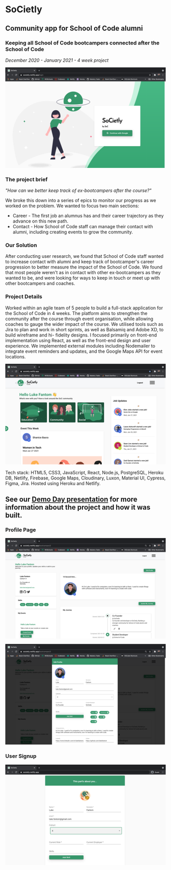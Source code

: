 # SoCietly

## Community app for School of Code alumni
### Keeping all School of Code bootcampers connected after the School of Code

*December 2020 - January 2021 - 4 week project*

![login-page](https://github.com/lukefantom/SoCietly-frontend/blob/main/public/societly-login.png)

### The project brief

*"How can we better keep track of ex-bootcampers after the course?"*

We broke this down into a series of epics to monitor our progress as we worked on the problem. We wanted to focus two main sections: 
- Career - The first job an alumnus has and their career trajectory as they advance on this new path.
- Contact - How School of Code staff can manage their contact with alumni, including creating events to grow the community.

### Our Solution

After conducting user research, we found that School of Code staff wanted to increase contact with alumni and keep track of bootcamper's career progression to better measure the impact of the School of Code. We found that most people weren't as in contact with other ex-bootcampers as they wanted to be, and were looking for ways to keep in touch or meet up with other bootcampers and coaches.

### Project Details

Worked within an agile team of 5 people to build a full-stack application for the School of Code in 4 weeks. The platform aims to strengthen the community after the course through event organisation, while allowing coaches to gauge the wider impact of the course. We utilised tools such as Jira to plan and work in short sprints, as well as Balsamiq and Adobe XD, to build wireframe and hi- fidelity designs. I focused primarily on front-end implementation using React, as well as the front-end design and user experience. We implemented external modules including Nodemailer to integrate event reminders and updates, and the Google Maps API for event locations.

![homepage](https://github.com/lukefantom/SoCietly-frontend/blob/main/public/societly-homepage.png)

Tech stack:
HTML5, CSS3, JavaScript, React, Node.js, PostgreSQL, Heroku DB, Netlify, Firebase, Google Maps, Cloudinary, Luxon, Material UI, Cypress, Figma, Jira. Hosted using Heroku and Netlify.

## See our [Demo Day presentation](https://www.youtube.com/watch?v=9gjLqZn24ZY) for more information about the project and how it was built.

### Profile Page

![profile](https://github.com/lukefantom/SoCietly-frontend/blob/main/public/societly-profile.png)

![edit-profile](https://github.com/lukefantom/SoCietly-frontend/blob/main/public/societly-edit-profile.png)

### User Signup

![signup](https://github.com/lukefantom/SoCietly-frontend/blob/main/public/societly-signup.png)

